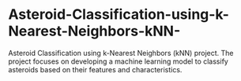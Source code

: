 # Asteroid-Classification-using-k-Nearest-Neighbors-kNN-
Asteroid Classification using k-Nearest Neighbors (kNN) project. The project focuses on developing a machine learning model to classify asteroids based on their features and characteristics.
